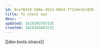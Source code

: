 ```yaml
---
id: 0ce78439-508e-4523-9664-7f134e42c836
title: To check out
desc: ''
updated: 1618393787335
created: 1618384863231
---
```


[[dev.tools.strace]]